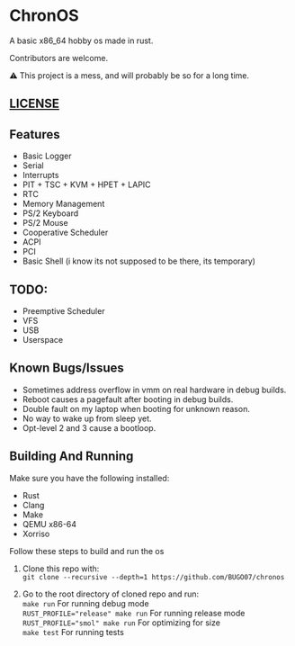 # ChronOS

A basic x86_64 hobby os made in rust.

Contributors are welcome.

:warning: This project is a mess, and will probably be so for a long time. 

## [LICENSE](LICENSE)

## Features

- Basic Logger
- Serial
- Interrupts
- PIT + TSC + KVM + HPET + LAPIC
- RTC
- Memory Management
- PS/2 Keyboard
- PS/2 Mouse
- Cooperative Scheduler
- ACPI
- PCI
- Basic Shell (i know its not supposed to be there, its temporary)

## TODO:

- Preemptive Scheduler
- VFS
- USB
- Userspace

## Known Bugs/Issues

- Sometimes address overflow in vmm on real hardware in debug builds.
- Reboot causes a pagefault after booting in debug builds.
- Double fault on my laptop when booting for unknown reason.
- No way to wake up from sleep yet.
- Opt-level 2 and 3 cause a bootloop.

## Building And Running

Make sure you have the following installed:
* Rust
* Clang
* Make
* QEMU x86-64
* Xorriso

Follow these steps to build and run the os
1. Clone this repo with:\
``git clone --recursive --depth=1 https://github.com/BUGO07/chronos``

2. Go to the root directory of cloned repo and run:\
``make run`` For running debug mode\
``RUST_PROFILE="release" make run`` For running release mode\
``RUST_PROFILE="smol" make run`` For optimizing for size\
``make test`` For running tests